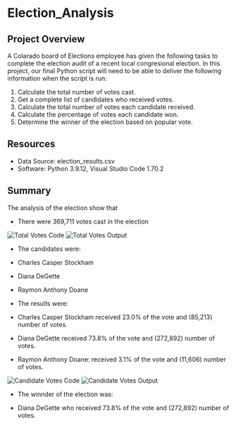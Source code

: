 # Election_Analysis

## Project Overview

A Colarado board of Elections employee has given the following tasks to complete the election audit of a recent local congresional election. In this project, our final Python script will need to be able to deliver the following information when the script is run:

1. Calculate the total number of votes cast.
2. Get a complete list of candidates who received votes.
3. Calculate the total number of votes each candidate received.
4. Calculate the percentage of votes each candidate won.
5. Determine the winner of the election based on popular vote.

## Resources

- Data Source: election_results.csv
- Software: Python 3.9.12, Visual Studio Code 1.70.2

## Summary

The analysis of the election show that
- There were 369,711 votes cast in the election


![Total Votes Code](https://user-images.githubusercontent.com/47859209/190319343-b5cae841-df8b-4523-8fff-600cf61baf52.png)
![Total Votes Output](https://user-images.githubusercontent.com/47859209/190319345-e2ad0a97-72cd-4282-8a58-de72e9baba75.png)


- The candidates were:

 - Charles Casper Stockham
 - Diana DeGette
 - Raymon Anthony Doane


- The results were:

 - Charles Casper Stockham received 23.0% of the vote and (85,213) number of votes.
 - Diana DeGette received 73.8% of the vote and (272,892) number of votes.
 - Raymon Anthony Doane: received 3.1% of the vote and (11,606) number of votes.


![Candidate Votes Code](https://user-images.githubusercontent.com/47859209/190320629-55e969f6-8a9b-4983-9931-bebcee703dc7.png)
![Candidate Votes Output](https://user-images.githubusercontent.com/47859209/190320632-5bde3b71-3188-446c-b7f9-aa987c1646e3.png)



- The winnder of the election was:

- Diana DeGette who received 73.8% of the vote and (272,892) number of votes.
